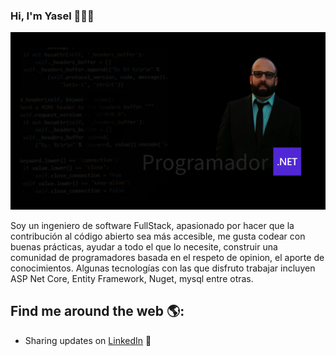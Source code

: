 ### Hi, I'm Yasel 🧑‍💻👋
<img src="https://github.com/yhorta/yhorta/blob/main/yasel4.png" alt="banner that says Yasel Horta - software engineer, content creator and community organizer alongside a cartoon illustration of Yasel">

Soy un ingeniero de software FullStack, apasionado por hacer que la contribución al código abierto sea más accesible, me gusta codear con buenas prácticas, ayudar a todo el que lo necesite,  construir una comunidad de programadores basada en el respeto de opinion, el aporte de conocimientos. Algunas tecnologías con las que disfruto trabajar incluyen ASP Net Core, Entity Framework, Nuget, mysql entre otras.

## Find me around the web 🌎:
- Sharing updates on <a href="https://www.linkedin.com/in/yasel-horta-carrasco-47aa76112/">LinkedIn</a> 💼
